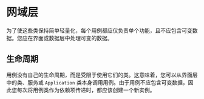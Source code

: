 # 网域层

为了使这些类保持简单轻量化，每个用例都应仅负责单个功能，且不应包含可变数据。您应在界面或数据层中处理可变的数据。

## 生命周期

用例没有自己的生命周期，而是受限于使用它们的类。这意味着，您可以从界面层中的类、服务或 `Application` 类本身调用用例。由于用例不应包含可变数据，因此您每次将用例类作为依赖项传递时，都应该创建一个新实例。
